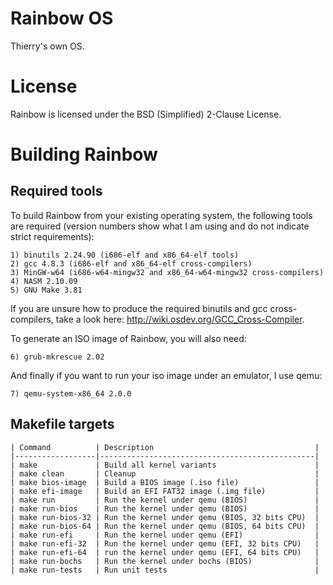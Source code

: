 Rainbow OS
==========

Thierry's own OS.


License
=======

Rainbow is licensed under the BSD (Simplified) 2-Clause License.


Building Rainbow
================

Required tools
--------------

To build Rainbow from your existing operating system, the following tools are
required (version numbers show what I am using and do not indicate strict
requirements):

    1) binutils 2.24.90 (i686-elf and x86_64-elf tools)
    2) gcc 4.8.3 (i686-elf and x86_64-elf cross-compilers)
    3) MinGW-w64 (i686-w64-mingw32 and x86_64-w64-mingw32 cross-compilers)
    4) NASM 2.10.09
    5) GNU Make 3.81

If you are unsure how to produce the required binutils and gcc cross-compilers,
take a look here: http://wiki.osdev.org/GCC_Cross-Compiler.

To generate an ISO image of Rainbow, you will also need:

    6) grub-mkrescue 2.02

And finally if you want to run your iso image under an emulator, I use qemu:

    7) qemu-system-x86_64 2.0.0


Makefile targets
----------------

    | Command          | Description                                    |
    |------------------|------------------------------------------------|
    | make             | Build all kernel variants                      |
    | make clean       | Cleanup                                        |
    | make bios-image  | Build a BIOS image (.iso file)                 |
    | make efi-image   | Build an EFI FAT32 image (.img file)           |
    | make run         | Run the kernel under qemu (BIOS)               |
    | make run-bios    | Run the kernel under qemu (BIOS)               |
    | make run-bios-32 | Run the kernel under qemu (BIOS, 32 bits CPU)  |
    | make run-bios-64 | Run the kernel under qemu (BIOS, 64 bits CPU)  |
    | make run-efi     | Run the kernel under qemu (EFI)                |
    | make run-efi-32  | Run the kernel under qemu (EFI, 32 bits CPU)   |
    | make run-efi-64  | run the kernel under qemu (EFI, 64 bits CPU)   |
    | make run-bochs   | Run the kernel under bochs (BIOS)              |
    | make run-tests   | Run unit tests                                 |
